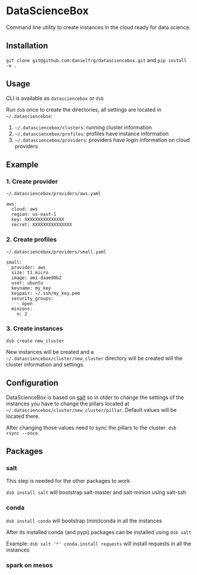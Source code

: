 # DataScienceBox

Command line utility to create instances in the cloud ready for data science.

## Installation

`git clone git@github.com:danielfrg/datasciencebox.git` and `pip install -e .`

## Usage

CLI is available as `datasciencebox` or `dsb`

Run `dsb` once to create the directories, all settings are located in `~/.datasciencebox`:

1. `~/.datasciencebox/clusters`: running cluster information
1. `~/.datasciencebox/profiles`: profiles have instance information
1. `~/.datasciencebox/providers`: providers have login information on cloud providers

## Example

### 1. Create provider

`~/.datasciencebox/providers/aws.yaml`

```
aws:
  cloud: aws
  region: us-east-1
  key: XXXXXXXXXXXXXXX
  secret: XXXXXXXXXXXXXXX
```

### 2. Create profiles

`~/.datasciencebox/providers/small.yaml`

```
small:
  provider: aws
  size: t1.micro
  image: ami-daaed0b2
  user: ubuntu
  keyname: my_key
  keypair: ~/.ssh/my_key.pem
  security_groups:
    - open
  minions:
    n: 2
```

### 3. Create instances

`dsb create new_cluster`

New instances will be created and a `~/.datasciencebox/cluster/new_cluster` directory
will be created will the cluster information and settings.

## Configuration

DataScienceBox is based on [salt](http://docs.saltstack.com/en/latest/)
so in otder to change the settings of the instances you have to change the pillars located at
`~/.datasciencebox/cluster/new_cluster/pillar`. Default values will be located there.

After changing those values need to sync the pillars to the cluster: `dsb rsync --once`

## Packages

### salt

This step is needed for the other packages to work

`dsb install salt` will bootstrap salt-master and salt-minion using salt-ssh

### conda

`dsb install conda` will bootstrap (mini)conda in all the instances

After its installed conda (and pypi) packages can be installed using `dsb salt`

Example: `dsb salt '*' conda.install requests` will install requests in all the instances

### spark on mesos
